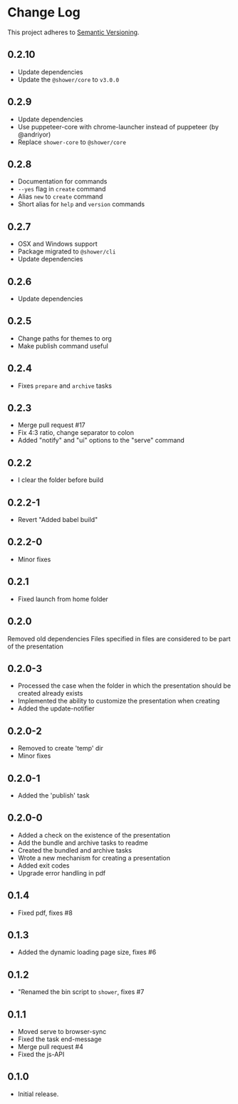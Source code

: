 # Change Log
This project adheres to [Semantic Versioning](http://semver.org/).

## 0.2.10
* Update dependencies
* Update the `@shower/core` to `v3.0.0`

## 0.2.9
* Update dependencies
* Use puppeteer-core with chrome-launcher instead of puppeteer (by @andriyor)
* Replace `shower-core` to `@shower/core`

## 0.2.8
* Documentation for commands
* `--yes` flag in `create` command
* Alias `new` to `create` command
* Short alias for `help` and `version` commands

## 0.2.7
* OSX and Windows support
* Package migrated to `@shower/cli`
* Update dependencies

## 0.2.6
* Update dependencies

## 0.2.5
* Change paths for themes to org
* Make publish command useful

## 0.2.4
* Fixes `prepare` and `archive` tasks

## 0.2.3
* Merge pull request #17
* Fix 4:3 ratio, change separator to colon
* Added "notify" and "ui" options to the "serve" command

## 0.2.2
* I clear the folder before build

## 0.2.2-1
* Revert "Added babel build"

## 0.2.2-0
* Minor fixes

## 0.2.1
* Fixed launch from home folder

## 0.2.0
Removed old dependencies
Files specified in files are considered to be part of the presentation

## 0.2.0-3
* Processed the case when the folder in which the presentation should be created already exists
* Implemented the ability to customize the presentation when creating
* Added the update-notifier

## 0.2.0-2
* Removed to create 'temp' dir
* Minor fixes

## 0.2.0-1
* Added the 'publish' task

## 0.2.0-0
* Added a check on the existence of the presentation
* Add the bundle and archive tasks to readme
* Created the bundled and archive tasks
* Wrote a new mechanism for creating a presentation
* Added exit codes
* Upgrade error handling in pdf

## 0.1.4
* Fixed pdf, fixes #8

## 0.1.3
* Added the dynamic loading page size, fixes #6

## 0.1.2
* "Renamed the bin script to `shower`, fixes #7

## 0.1.1
* Moved serve to browser-sync
* Fixed the task end-message
* Merge pull request #4
* Fixed the js-API

## 0.1.0
* Initial release.
